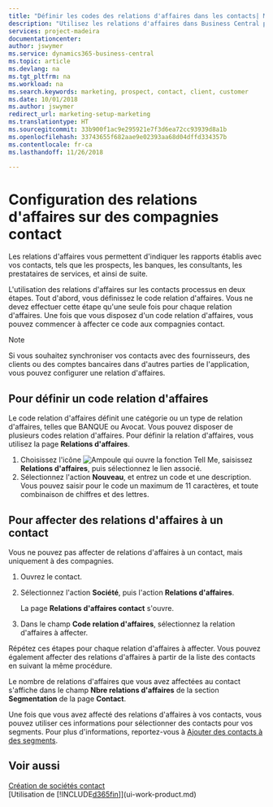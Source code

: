 ```yaml
---
title: "Définir les codes des relations d'affaires dans les contacts| Microsoft Docs"
description: "Utilisez les relations d'affaires dans Business Central pour vous aider avec le marketing et désigner les rapports établis avec vos prospects, clients, notamment les banques ou les prestataires de services."
services: project-madeira
documentationcenter: 
author: jswymer
ms.service: dynamics365-business-central
ms.topic: article
ms.devlang: na
ms.tgt_pltfrm: na
ms.workload: na
ms.search.keywords: marketing, prospect, contact, client, customer
ms.date: 10/01/2018
ms.author: jswymer
redirect_url: marketing-setup-marketing
ms.translationtype: HT
ms.sourcegitcommit: 33b900f1ac9e295921e7f3d6ea72cc93939d8a1b
ms.openlocfilehash: 33743655f682aae9e02393aa68d04dffd334357b
ms.contentlocale: fr-ca
ms.lasthandoff: 11/26/2018

---
```

# <a name="setting-up-business-relations-on-contact-companies"></a>Configuration des relations d'affaires sur des compagnies contact
Les relations d'affaires vous permettent d'indiquer les rapports établis avec vos contacts, tels que les prospects, les banques, les consultants, les prestataires de services, et ainsi de suite.

L'utilisation des relations d'affaires sur les contacts processus en deux étapes. Tout d'abord, vous définissez le code relation d'affaires. Vous ne devez effectuer cette étape qu'une seule fois pour chaque relation d'affaires. Une fois que vous disposez d'un code relation d'affaires, vous pouvez commencer à affecter ce code aux compagnies contact.

> [!NOTE]  
>   Si vous souhaitez synchroniser vos contacts avec des fournisseurs, des clients ou des comptes bancaires dans d'autres parties de l'application, vous pouvez configurer une relation d'affaires.

## <a name="to-define-a-business-relation-code"></a>Pour définir un code relation d'affaires
Le code relation d'affaires définit une catégorie ou un type de relation d'affaires, telles que BANQUE ou Avocat. Vous pouvez disposer de plusieurs codes relation d'affaires. Pour définir la relation d'affaires, vous utilisez la page **Relations d'affaires**.

1. Choisissez l'icône ![Ampoule qui ouvre la fonction Tell Me](media/ui-search/search_small.png "Dites-moi ce que vous voulez faire"), saisissez **Relations d'affaires**, puis sélectionnez le lien associé.
2. Sélectionnez l'action **Nouveau**, et entrez un code et une description. Vous pouvez saisir pour le code un maximum de 11 caractères, et toute combinaison de chiffres et des lettres.

## <a name="AssignBusRelContact"></a> Pour affecter des relations d'affaires à un contact
Vous ne pouvez pas affecter de relations d'affaires à un contact, mais uniquement à des compagnies.

1. Ouvrez le contact.
2. Sélectionnez l'action **Société**, puis l'action **Relations d'affaires**.

    La page **Relations d'affaires contact** s'ouvre.
3. Dans le champ **Code relation d'affaires**, sélectionnez la relation d'affaires à affecter.

Répétez ces étapes pour chaque relation d'affaires à affecter. Vous pouvez également affecter des relations d'affaires à partir de la liste des contacts en suivant la même procédure.

Le nombre de relations d'affaires que vous avez affectées au contact s'affiche dans le champ **Nbre relations d'affaires** de la section **Segmentation** de la page **Contact**.

Une fois que vous avez affecté des relations d'affaires à vos contacts, vous pouvez utiliser ces informations pour sélectionner des contacts pour vos segments. Pour plus d'informations, reportez-vous à [Ajouter des contacts à des segments](marketing-add-contact-segment.md).

## <a name="see-also"></a>Voir aussi
[Création de sociétés contact](marketing-create-contact-companies.md)  
[Utilisation de [!INCLUDE[d365fin](includes/d365fin_md.md)]](ui-work-product.md)

